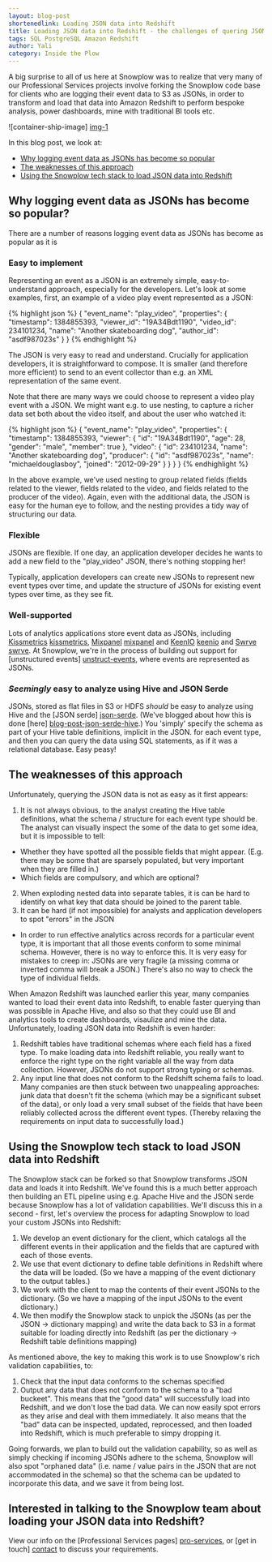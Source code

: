 ```yaml
---
layout: blog-post
shortenedlink: Loading JSON data into Redshift
title: Loading JSON data into Redshift - the challenges of quering JSON data, and how Snowplow can be used to meet those challenges
tags: SQL PostgreSQL Amazon Redshift
author: Yali
category: Inside the Plow
---
```


A big surprise to all of us here at Snowplow was to realize that very many of our Professional Services projects involve forking the Snowplow code base for clients who are logging their event data to S3 as JSONs, in order to transform and load that data into Amazon Redshift to perform bespoke analysis, power dashboards, mine with traditional BI tools etc. 

![container-ship-image] [img-1]

In this blog post, we look at:

* [Why logging event data as JSONs has become so popular](/blog/2013/11/20/loading-json-data-into-redshift/#why)
* [The weaknesses of this approach](/blog/2013/11/20/loading-json-data-into-redshift/#weaknesses)
* [Using the Snowplow tech stack to load JSON data into Redshift](/blog/2013/11/20/loading-json-data-into-redshift/#solution)

<!--more-->

<h2><a name="why">Why logging event data as JSONs has become so popular?</a></h2>

There are a number of reasons logging event data as JSONs has become as popular as it is

### Easy to implement

Representing an event as a JSON is an extremely simple, easy-to-understand approach, especially for the developers. Let's look at some examples, first, an example of a video play event represented as a JSON:

{% highlight json %}
{
    "event_name": "play_video",
    "properties": {
        "timestamp": 1384855393,
        "viewer_id": "19A34Bdt1190",
        "video_id": 234101234,
        "name": "Another skateboarding dog",
        "author_id": "asdf987023s"
    }
}
{% endhighlight %}

The JSON is very easy to read and understand. Crucially for application developers, it is straightforward to compose. It is smaller (and therefore more efficient) to send to an event collector than e.g. an XML representation of the same event.

Note that there are many ways we could choose to represent a video play event with a JSON. We might want e.g. to use nesting, to capture a richer data set both about the video itself, and about the user who watched it:

{% highlight json %}
{
    "event_name": "play_video",
    "properties": {
        "timestamp": 1384855393,
        "viewer": {
            "id": "19A34Bdt1190",
            "age": 28,
            "gender": "male",
            "member": true
        },
        "video": {
            "id": 234101234,
            "name": "Another skateboarding dog",
            "producer": {
                "id": "asdf987023s",
                "name": "michaeldouglasboy",
                "joined": "2012-09-29"
            }
        }
    }
}
{% endhighlight %}

In the above example, we've used nesting to group related fields (fields related to the viewer, fields related to the video, and fields related to the producer of the video). Again, even with the additional data, the JSON is easy for the human eye to follow, and the nesting provides a tidy way of structuring our data.

### Flexible

JSONs are flexible. If one day, an application developer decides he wants to add a new field to the "play_video" JSON, there's nothing stopping her! 

Typically, application developers can create new JSONs to represent new event types over time, and update the structure of JSONs for existing event types over time, as they see fit. 

### Well-supported

Lots of analytics applications store event data as JSONs, including [Kissmetrics] [kissmetrics], [Mixpanel] [mixpanel] and [KeenIO] [keenio] and [Swrve] [swrve]. At Snowplow, we're in the process of building out support for [unstructured events] [unstruct-events], where events are represented as JSONs.

### *Seemingly* easy to analyze using Hive and JSON Serde

JSONs, stored as flat files in S3 or HDFS *should* be easy to analyze using Hive and the [JSON serde] [json-serde]. (We've blogged about how this is done [here] [blog-post-json-serde-hive].) You 'simply' specify the schema as part of your Hive table definitions, implicit in the JSON. for each event type, and then you can query the data using SQL statements, as if it was a relational database. Easy peasy!


<h2><a name="weaknesses">The weaknesses of this approach</a></h2>

Unfortunately, querying the JSON data is not as easy as it first appears:

1. It is not always obvious, to the analyst creating the Hive table definitions, what the schema / structure for each event type should be. The analyst can visually inspect the some of the data to get some idea, but it is impossible to tell:  
  * Whether they have spotted all the possible fields that might appear. (E.g. there may be some that are sparsely populated, but very important when they are filled in.)
  * Which fields are compulsory, and which are optional?
2. When exploding nested data into separate tables, it is can be hard to identify on what key that data should be joined to the parent table.
3. It can be hard (if not impossible) for analysts and application developers to spot "errors" in the JSON
  * In order to run effective analytics across records for a particular event type, it is important that all those events conform to some minimal schema. However, there is no way to enforce this. It is very easy for mistakes to creep in: JSONs are very fragile (a missing comma or inverted comma will break a JSON.) There's also no way to check the type of individual fields.

When Amazon Redshift was launched earlier this year, many companies wanted to load their event data into Redshift, to enable faster querying than was possible in Apache Hive, and also so that they could use BI and analytics tools to create dashboards, visaulize and mine the data. Unfortunately, loading JSON data into Redshift is even harder:

1. Redshift tables have traditional schemas where each field has a fixed type. To make loading data into Redshift reliable, you really want to enforce the right type on the right variable all the way from data collection. However, JSONs do not support strong typing or schemas.
2. Any input line that does not conform to the Redshift schema fails to load. Many companies are then stuck between two unappealing approaches: junk data that doesn't fit the schema (which may be a significant subset of the data), or only load a very small subset of the fields that have been reliably collected across the different event types. (Thereby relaxing the requirements on input data to successfully load.) 

<h2><a name="solution">Using the Snowplow tech stack to load JSON data into Redshift</a></h2>

The Snowplow stack can be forked so that Snowplow transforms JSON data and loads it into Redshift. We've found this is a much better approach then building an ETL pipeline using e.g. Apache Hive and the JSON serde because Snowplow has a lot of validation capabilities. We'll discuss this in a second - first, let's overview the process for adapting Snowplow to load your custom JSONs into Redshift:

1. We develop an event dictionary for the client, which catalogs all the different events in their application and the fields that are captured with each of those events.
2. We use that event dictionary to define table definitions in Redshift where the data will be loaded. (So we have a mapping of the event dictionary to the output tables.)
3. We work with the client to map the contents of their event JSONs to the dictionary. (So we have a mapping of the input JSONs to the event dictionary.)
4. We then modify the Snowplow stack to unpick the JSONs (as per the JSON -> dictionary mapping) and write the data back to S3 in a format suitable for loading directly into Redshift (as per the dictionary -> Redshift table definitions mapping)

As mentioned above, the key to making this work is to use Snowplow's rich validation capabilities, to: 

1. Check that the input data conforms to the schemas specified
2. Output any data that does not conform to the schema to a "bad buckeet". This means that the "good data" will successfully load into Redshift, and we don't lose the bad data. We can now easily spot errors as they arise and deal with them immediately. It also means that the "bad" data can be inspected, updated, reprocessed, and then loaded into Redshift, which is much preferable to simpy dropping it.

Going forwards, we plan to build out the validation capability, so as well as simply checking if incoming JSONs adhere to the schema, Snowplow will also spot "orphaned data" (i.e. name / value pairs in the JSON that are not accommodated in the schema) so that the schema can be updated to incorporate this data, and we save it from being lost.

## Interested in talking to the Snowplow team about loading your JSON data into Redshift?

View our info on the [Professional Services pages] [pro-services], or [get in touch] [contact] to discuss your requirements.

[img-1]: /static/img/blog/2013/11/container-ship.jpg
[kissmetrics]: https://www.kissmetrics.com/
[mixpanel]: https://mixpanel.com/
[keenio]: https://keen.io/
[swrve]: http://www.swrve.com/
[unstruct-events]: https://github.com/snowplow/snowplow/wiki/Developer-FAQ#wiki-unstructtimeline
[json-serde]: https://github.com/rcongiu/Hive-JSON-Serde
[blog-post-json-serde-hive]: /blog/2013/09/11/reprocessing-bad-data-using-hive-the-json-serde-and-qubole/
[pro-services]: /services/pipelines.html
[contact]: /about/index.html
